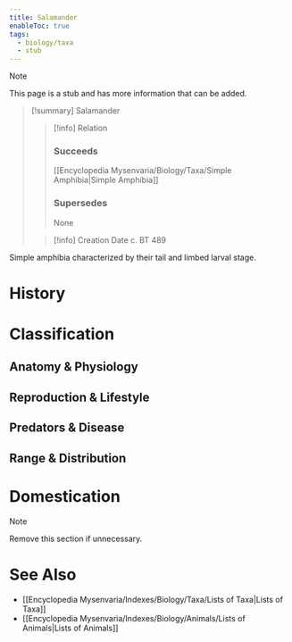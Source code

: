 ```yaml
---
title: Salamander
enableToc: true
tags:
  - biology/taxa
  - stub
---
```


> [!note]
> This page is a stub and has more information that can be added.

> [!summary] Salamander
> > [!info] Relation
> > ### Succeeds
> > [[Encyclopedia Mysenvaria/Biology/Taxa/Simple Amphibia|Simple Amphibia]]
> > ### Supersedes
> > None
>
> > [!info] Creation Date
> > c. BT 489

Simple amphibia characterized by their tail and limbed larval stage.
# History

# Classification
## Anatomy & Physiology

## Reproduction & Lifestyle

## Predators & Disease

## Range & Distribution

# Domestication

> [!note]
> Remove this section if unnecessary.
# See Also
- [[Encyclopedia Mysenvaria/Indexes/Biology/Taxa/Lists of Taxa|Lists of Taxa]]
- [[Encyclopedia Mysenvaria/Indexes/Biology/Animals/Lists of Animals|Lists of Animals]]